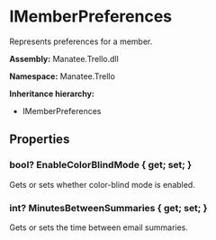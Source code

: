 # IMemberPreferences

Represents preferences for a member.

**Assembly:** Manatee.Trello.dll

**Namespace:** Manatee.Trello

**Inheritance hierarchy:**

- IMemberPreferences

## Properties

### bool? EnableColorBlindMode { get; set; }

Gets or sets whether color-blind mode is enabled.

### int? MinutesBetweenSummaries { get; set; }

Gets or sets the time between email summaries.

